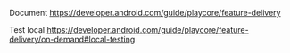 Document
https://developer.android.com/guide/playcore/feature-delivery

Test local
https://developer.android.com/guide/playcore/feature-delivery/on-demand#local-testing
